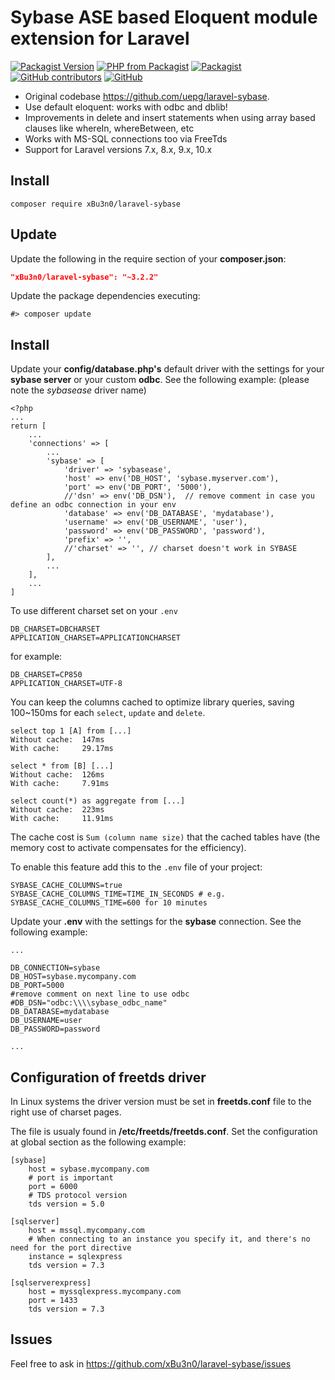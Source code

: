 # Sybase ASE based Eloquent module extension for Laravel 

[![Packagist Version](https://img.shields.io/packagist/v/xBu3n0/laravel-sybase.svg)](https://packagist.org/packages/xBu3n0/laravel-sybase)
[![PHP from Packagist](https://img.shields.io/packagist/php-v/xBu3n0/laravel-sybase.svg)](https://packagist.org/packages/xBu3n0/laravel-sybase)
[![Packagist](https://img.shields.io/packagist/dt/xBu3n0/laravel-sybase.svg)](https://packagist.org/packages/xBu3n0/laravel-sybase/stats)
[![GitHub contributors](https://img.shields.io/github/contributors-anon/xBu3n0/laravel-sybase.svg)](https://github.com/xBu3n0/laravel-sybase/graphs/contributors)
[![GitHub](https://img.shields.io/github/license/xBu3n0/laravel-sybase.svg)](https://github.com/xBu3n0/laravel-sybase/blob/master/LICENSE)

* Original codebase https://github.com/uepg/laravel-sybase.
* Use default eloquent: works with odbc and dblib!
* Improvements in delete and insert statements when using array based clauses like whereIn, whereBetween, etc
* Works with MS-SQL connections too via FreeTds
* Support for Laravel versions 7.x, 8.x, 9.x, 10.x


## Install
```
composer require xBu3n0/laravel-sybase
```

## Update
Update the following in the require section of your **composer.json**:
```json
"xBu3n0/laravel-sybase": "~3.2.2"
```

Update the package dependencies executing:

```shell
#> composer update
```

## Install

Update your **config/database.php's** default driver with the settings for your **sybase server** or your custom **odbc**. See the following example: (please note the *sybasease* driver name)

```
<?php
...
return [
    ...
    'connections' => [
        ...
        'sybase' => [
            'driver' => 'sybasease',
            'host' => env('DB_HOST', 'sybase.myserver.com'),
            'port' => env('DB_PORT', '5000'),
            //'dsn' => env('DB_DSN'),  // remove comment in case you define an odbc connection in your env
            'database' => env('DB_DATABASE', 'mydatabase'),
            'username' => env('DB_USERNAME', 'user'),
            'password' => env('DB_PASSWORD', 'password'),
            'prefix' => '',
            //'charset' => '', // charset doesn't work in SYBASE
        ],
        ...
    ],
    ...
]
```

To use different charset set on your `.env`
```dotenv
DB_CHARSET=DBCHARSET
APPLICATION_CHARSET=APPLICATIONCHARSET
```

for example:
```dotenv
DB_CHARSET=CP850
APPLICATION_CHARSET=UTF-8
```

You can keep the columns cached to optimize library queries, saving 100~150ms for each `select`, `update` and `delete`.
```
select top 1 [A] from [...]
Without cache:  147ms
With cache:     29.17ms

select * from [B] [...]
Without cache:  126ms
With cache:     7.91ms

select count(*) as aggregate from [...]
Without cache:  223ms
With cache:     11.91ms
```

The cache cost is `Sum (column name size)` that the cached tables have (the memory cost to activate compensates for the efficiency).

To enable this feature add this to the `.env` file of your project:
```dotenv
SYBASE_CACHE_COLUMNS=true
SYBASE_CACHE_COLUMNS_TIME=TIME_IN_SECONDS # e.g. SYBASE_CACHE_COLUMNS_TIME=600 for 10 minutes
```


Update your **.env** with the settings for the **sybase** connection. See the following example:

```text
...

DB_CONNECTION=sybase
DB_HOST=sybase.mycompany.com
DB_PORT=5000
#remove comment on next line to use odbc
#DB_DSN="odbc:\\\\sybase_odbc_name"
DB_DATABASE=mydatabase
DB_USERNAME=user
DB_PASSWORD=password

...
```

## Configuration of freetds driver

In Linux systems the driver version must be set in **freetds.conf** file to the right use of charset pages.

The file is usualy found in **/etc/freetds/freetds.conf**. Set the configuration at global section as the following example:

```text
[sybase]
    host = sybase.mycompany.com
    # port is important
    port = 6000
    # TDS protocol version
    tds version = 5.0

[sqlserver]
    host = mssql.mycompany.com
    # When connecting to an instance you specify it, and there's no need for the port directive
    instance = sqlexpress
    tds version = 7.3
    
[sqlserverexpress]
    host = myssqlexpress.mycompany.com
    port = 1433
    tds version = 7.3
```
## Issues
Feel free to ask in https://github.com/xBu3n0/laravel-sybase/issues